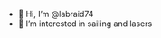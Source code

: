 - 👋 Hi, I’m @labraid74
- 👀 I’m interested in sailing and lasers

<!---
labraid74/labraid74 is a ✨ special ✨ repository because its `README.md` (this file) appears on your GitHub profile.
You can click the Preview link to take a look at your changes.
--->
